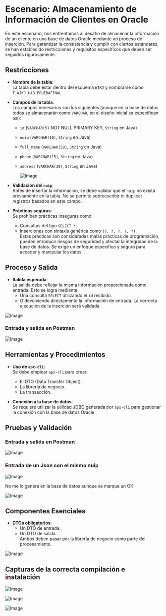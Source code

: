 # Escenario: Almacenamiento de Información de Clientes en Oracle

En este escenario, nos enfrentamos al desafío de almacenar la información de un cliente en una base de datos Oracle mediante un proceso de inserción. Para garantizar la consistencia y cumplir con ciertos estándares, se han establecido restricciones y requisitos específicos que deben ser seguidos rigurosamente.

## Restricciones

- **Nombre de la tabla**:  
  La tabla debe estar dentro del esquema `WIKJ` y nombrarse como `T_WIKJ_HAB_PRUEBAFINAL`.

- **Campos de la tabla**:  
  Los campos necesarios son los siguientes (aunque en la base de datos todos se almacenarán como `VARCHAR`, en el diseño inicial se especifican así):  
  - `id` (`VARCHAR(5)` NOT NULL PRIMARY KEY, `String` en Java)  
  - `nuip` (`VARCHAR(10)`, `String` en Java)  
  - `full_name` (`VARCHAR(50)`, `String` en Java)  
  - `phone` (`VARCHAR(15)`, `String` en Java)  
  - `address` (`VARCHAR(30)`, `String` en Java)
    
    ![Image](https://github.com/user-attachments/assets/50e7edfb-03a4-425f-a30d-d56e31933165)

- **Validación del `nuip`**:  
  Antes de insertar la información, se debe validar que el `nuip` no exista previamente en la tabla. No se permite sobreescribir ni duplicar registros basados en este campo.

- **Prácticas seguras**:  
  Se prohíben prácticas inseguras como:  
  - Consultas del tipo `SELECT *`.  
  - Inserciones con sintaxis genérica como `(?, ?, ?, ?, ?)`.  
  Estas prácticas son consideradas malas prácticas de programación, pueden introducir riesgos de seguridad y afectar la integridad de la base de datos. Se exige un enfoque específico y seguro para acceder y manipular los datos.

## Proceso y Salida

- **Salida esperada**:  
  La salida debe reflejar la misma información proporcionada como entrada. Esto se logra mediante:  
  - Una consulta `SELECT` utilizando el `id` recibido.  
  - O devolviendo directamente la información de entrada. La correcta ejecución de la inserción será validada.
 
![Image](https://github.com/user-attachments/assets/020a66de-d9e4-4d2d-a76e-ed2d937ac09f)

### Entrada y salida en Postman ###

![Image](https://github.com/user-attachments/assets/0a1c3a0a-77ee-42ca-8389-8f961ff4520a)

## Herramientas y Procedimientos

- **Uso de `apx-cli`**:  
  Se debe emplear `apx-cli` para crear:  
  - El DTO (Data Transfer Object).  
  - La librería de negocio.  
  - La transacción.

- **Conexión a la base de datos**:  
  Se requiere utilizar la utilidad JDBC generada por `apx-cli` para gestionar la conexión con la base de datos Oracle.

## Pruebas y Validación
### Entrada y salida en Postman ###

![Image](https://github.com/user-attachments/assets/0a1c3a0a-77ee-42ca-8389-8f961ff4520a)

### Entrada de un Json con el mismo nuip ###

![Image](https://github.com/user-attachments/assets/2c72795d-ec4c-4543-be88-8b252543d31c)

No me lo genera en la base de datos aunque se marque un OK

![Image](https://github.com/user-attachments/assets/67262f86-a912-4e2c-bf6c-202b4a1131e6)

## Componentes Esenciales

- **DTOs obligatorios**:  
  - Un DTO de entrada.  
  - Un DTO de salida.  
  Ambos deben pasar por la librería de negocio como parte del procesamiento.

![Image](https://github.com/user-attachments/assets/3c4f5b26-5f1b-4c6c-aa12-244f6a733dbb)

## Capturas de la correcta compilación e instalación
![Image](https://github.com/user-attachments/assets/f319a9e6-9db3-4fed-b8ee-2ff2b1ea2af3)

![Image](https://github.com/user-attachments/assets/a9584651-6e51-4cd3-b188-4f85831ed631)

![Image](https://github.com/user-attachments/assets/fc9bc007-e495-4eb1-a73e-0bb97b42e28a)

